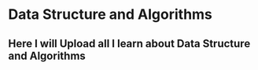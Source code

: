 # Data Structure and Algorithms 
## Here I will Upload all I learn about Data Structure and Algorithms 
